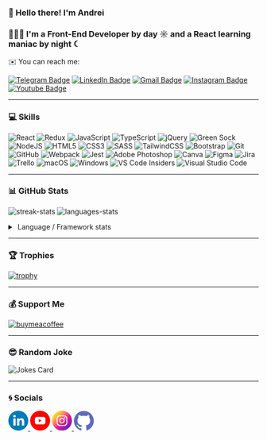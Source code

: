 ### 👋 Hello there! I'm Andrei

### 🧑🏻‍💻 I'm a Front-End Developer by day ☼ and a React learning maniac by night ☾

✉️ You can reach me:

[![Telegram Badge](https://img.shields.io/badge/-Telegram-deepskyblue?style=flat&logo=Telegram&logoColor=white)](https://t.me/exslym)
[![LinkedIn Badge](https://img.shields.io/badge/-LinkedIn-blue?style=flat&logo=Linkedin&logoColor=white)](https://www.linkedin.com/in/exslym)
[![Gmail Badge](https://img.shields.io/badge/-Gmail-mediumseagreen?style=flat&logo=Gmail&logoColor=white)](mailto:exslym@gmail.com)
[![Instagram Badge](https://img.shields.io/badge/-Instagram-deeppink?style=flat&logo=Instagram&logoColor=white)](https://www.instagram.com/ex.slym/)
[![Youtube Badge](https://img.shields.io/badge/-Youtube-crimson?style=flat&logo=Youtube&logoColor=white)](https://www.youtube.com/c/exslym)

---

### 💻 Skills

![React](https://img.shields.io/badge/react-%2320232a.svg?style=for-the-badge&logo=react&logoColor=%2361DAFB)
![Redux](https://img.shields.io/badge/redux-%23593d88.svg?style=for-the-badge&logo=redux&logoColor=white)
![JavaScript](https://img.shields.io/badge/javascript-%23323330.svg?style=for-the-badge&logo=javascript&logoColor=%23F7DF1E)
![TypeScript](https://img.shields.io/badge/typescript-%23007ACC.svg?style=for-the-badge&logo=typescript&logoColor=white)
![jQuery](https://img.shields.io/badge/jquery-%230769AD.svg?style=for-the-badge&logo=jquery&logoColor=white)
![Green Sock](https://img.shields.io/badge/green%20sock-88CE02?style=for-the-badge&logo=greensock&logoColor=white)
![NodeJS](https://img.shields.io/badge/node.js-6DA55F?style=for-the-badge&logo=node.js&logoColor=white)
![HTML5](https://img.shields.io/badge/html5-%23E34F26.svg?style=for-the-badge&logo=html5&logoColor=white)
![CSS3](https://img.shields.io/badge/css3-%231572B6.svg?style=for-the-badge&logo=css3&logoColor=white)
![SASS](https://img.shields.io/badge/SASS-hotpink.svg?style=for-the-badge&logo=SASS&logoColor=white)
![TailwindCSS](https://img.shields.io/badge/tailwindcss-%2338B2AC.svg?style=for-the-badge&logo=tailwind-css&logoColor=white)
![Bootstrap](https://img.shields.io/badge/bootstrap-%23563D7C.svg?style=for-the-badge&logo=bootstrap&logoColor=white)
![Git](https://img.shields.io/badge/git-%23F05033.svg?style=for-the-badge&logo=git&logoColor=white)
![GitHub](https://img.shields.io/badge/github-%23121011.svg?style=for-the-badge&logo=github&logoColor=white)
![Webpack](https://img.shields.io/badge/webpack-%238DD6F9.svg?style=for-the-badge&logo=webpack&logoColor=black)
![Jest](https://img.shields.io/badge/-jest-%23C21325?style=for-the-badge&logo=jest&logoColor=white)
![Adobe Photoshop](https://img.shields.io/badge/adobe%20photoshop-%2331A8FF.svg?style=for-the-badge&logo=adobe%20photoshop&logoColor=white)
![Canva](https://img.shields.io/badge/Canva-%2300C4CC.svg?style=for-the-badge&logo=Canva&logoColor=white)
![Figma](https://img.shields.io/badge/figma-%23F24E1E.svg?style=for-the-badge&logo=figma&logoColor=white)
![Jira](https://img.shields.io/badge/jira-%230A0FFF.svg?style=for-the-badge&logo=jira&logoColor=white)
![Trello](https://img.shields.io/badge/Trello-%23026AA7.svg?style=for-the-badge&logo=Trello&logoColor=white)
![macOS](https://img.shields.io/badge/mac%20os-000000?style=for-the-badge&logo=macos&logoColor=F0F0F0)
![Windows](https://img.shields.io/badge/Windows-0078D6?style=for-the-badge&logo=windows&logoColor=white)
![VS Code Insiders](https://img.shields.io/badge/VS%20Code%20Insiders-35b393.svg?style=for-the-badge&logo=visual-studio-code&logoColor=white)
![Visual Studio Code](https://img.shields.io/badge/Visual%20Studio%20Code-0078d7.svg?style=for-the-badge&logo=visual-studio-code&logoColor=white)

---

### 📊 GitHub Stats

<p align="left">
	<img height="194px" width="495px" src="http://github-readme-streak-stats.herokuapp.com?user=exslym&theme=dark" alt="streak-stats"/>
	<img height="195px" width="415px" src="https://github-readme-stats.vercel.app/api/top-langs/?username=exslym&layout=compact&theme=dark" alt="languages-stats"/>
</p>

<details>
  <summary>&nbsp;Language&nbsp;/&nbsp;Framework stats</summary>
  <br/>
  <a href="https://profile.codersrank.io/user/exslym/">
		  <img src="https://cr-skills-chart-widget.azurewebsites.net/api/api?username=exslym&width=900&height=300" alt="codersrank-stats">
  </a>
</details>

---

### 🏆 Trophies

[![trophy](https://github-profile-trophy.vercel.app/?username=exslym&margin-w=5&margin-h=5&theme=onestar&title=Repositories,Commits,Stars,Followers,PullRequest)](https://github.com/exslym/github-profile-trophy)

---

### 💰 Support Me

<p align="left">
	<a href="https://www.buymeacoffee.com/exslym" target="_blank">
		<img src="https://cdn.buymeacoffee.com/buttons/v2/default-yellow.png" width="180" alt="buymeacoffee"/>
	</a>
</p>

---

### 😎 Random Joke

![Jokes Card](https://readme-jokes.vercel.app/api?borderColor=%23FFF&bgColor=%2322272E)

---

### 🌀 Socials

<p align="left">
	<a href="https://www.linkedin.com/in/exslym" target="_blank" rel="noreferrer">
		<img src="assets/linkedin.png" width="40" height="40"  alt="LinkedIn" title="LinkedIn"/>
	</a>
	<a href="https://www.youtube.com/c/exslym" target="_blank" rel="noreferrer">
		<img src="assets/youtube.png" width="40" height="40" alt="Youtube" title="Youtube"/>
	</a>
	<a href="https://www.instagram.com/ex.slym" target="_blank" rel="noreferrer">
		<img src="assets/instagram.png" width="40" height="40"  alt="Instagram" title="Instagram"/>
	</a>
	<a href="https://www.github.com/exslym" target="_blank" rel="noreferrer">
		<img src="assets/github.png" width="40" height="40"  alt="Github" title="Github"/>
	</a>
</p>
